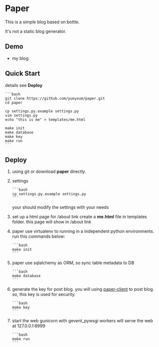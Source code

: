 # Paper

This is a simple blog based on bottle.

It's not a static blog generator. 


## Demo

* my blog: 


## Quick Start

details see **Deploy**

    ```bash
    git clone https://github.com/yueyoum/paper.git
    cd paper

    cp settings.py.example settings.py
    vim settings.py
    echo "this is me" > templates/me.html

    make init
    make database
    make key
    make run
    ```


## Deploy

1.  using git or download **paper** directly.
2.  settings

        ```bash
        cp settings.py.example settings.py
        ```

    your should modify the settings with your needs

3.  set up a html page for /about link
    create a **me.html** file in templates folder.
    this page will show in /about link

4.  paper use virtualenv to running in a independent python environments.
    run this commands below:

        ```bash
        make init
        ```

6.  paper use sqlalchemy as ORM, so sync table metadata to DB

        ```bash
        make database
        ```


5.  generate the key for post blog.
    you will using [paper-client]() to post blog. so, this key is used for security.

        ```bash
        make key
        ```

6.  start the web
    gunicorn with gevent_pywsgi workers will serve the web at 127.0.0.1:8999

        ```bash
        make run
        ```
